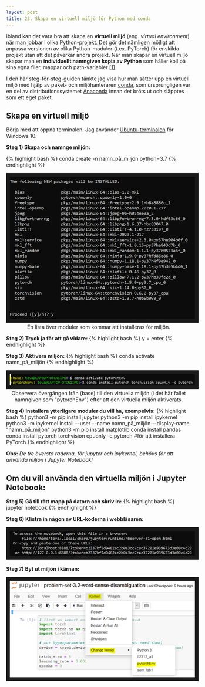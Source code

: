 ```yaml
---
layout: post
title: 23. Skapa en virtuell miljö för Python med conda
---
```


Ibland kan det vara bra att skapa en **virtuell miljö** (eng. *virtual environment*) när man jobbar i olika Python-projekt. Det gör det nämligen möjligt att anpassa versionen av olika Python-moduler (t.ex. PyTorch) för enskilda projekt utan att det påverkar andra projekt. När man skapar en virtuell miljö skapar man en **individuellt namngiven kopia av Python** som håller koll på sina egna filer, mappar och path-variabler [[1](https://uoa-eresearch.github.io/eresearch-cookbook/recipe/2014/11/20/conda/)]. 

I den här steg-för-steg-guiden tänkte jag visa hur man sätter upp en virtuell miljö med hjälp av paket- och miljöhanteraren [conda](https://docs.conda.io/projects/conda/en/latest/index.html), som ursprungligen var en del av distributionssystemet [Anaconda](https://en.wikipedia.org/wiki/Anaconda_(Python_distribution)) innan det bröts ut och släpptes som ett eget paket. 

 <h2>Skapa en virtuell miljö</h2>
 
 Börja med att öppna terminalen. Jag använder [Ubuntu-terminalen](https://ubuntu.com/tutorials/tutorial-ubuntu-on-windows#1-overview) för Windows 10. 

  **Steg 1) Skapa och namnge miljön:**
  
  {% highlight bash %}
  conda create -n namn_på_miljön python=3.7
  {% endhighlight %}
  
  <p align="center">
  <img src="/images/create_environment.PNG" alt="Lista över moduler som kommer att installeras för miljön" border="10" /> <br>
  En lista över moduler som kommar att installeras för miljön.
  </p>
  
  **Steg 2) Tryck ja för att gå vidare:**
  {% highlight bash %}
  y + enter
  {% endhighlight %}
  
  **Steg 3) Aktivera miljön:**
  {% highlight bash %}
  conda activate namn_på_miljön
  {% endhighlight %}
  
  <p align="center">
  <img src="/images/activate_environment.PNG" alt="Aktivering av den virtuella miljön" border="10" /> <br>
  Observera övergången från (base) till den virtuella miljön (i det här fallet namngiven som "pytorchEnv") efter att den virtuella miljön aktiverats.
  </p>
  
  **Steg 4) Installera ytterligare moduler du vill ha, exempelvis:**
  {% highlight bash %}
  python3 -m pip install jupyter
  python3 -m pip install ipykernel
  python3 -m ipykernel install --user --name namn_på_miljön --display-name "namn_på_miljön"
  python3 -m pip install matplotlib
  conda install pandas
  conda install pytorch torchvision cpuonly -c pytorch #för att installera PyTorch
  {% endhighlight %}
  
  **Obs:** *De tre översta raderna, för jupyter och ipykernel, behövs för att använda miljön i Jupyter Notebook!* 
  
  <h2>Om du vill använda den virtuella miljön i Jupyter Notebook:</h2>
  
  **Steg 5) Gå till rätt mapp på datorn och skriv in:**
  {% highlight bash %}
   jupyter notebook
  {% endhighlight %}

  **Steg 6) Klistra in någon av URL-koderna i webbläsaren:**
  
  <img src="/images/jupyter_notebook_url.PNG" alt="Länkar genererade för Jupyter Notebook-filer" border="10" /> <br>
  
  **Steg 7) Byt ut miljön i kärnan:**
  
  <img src="/images/change_kernel.PNG" alt="Byt miljö i kärnan" border="10" /> <br>
